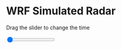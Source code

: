 <h1>WRF Simulated Radar</h1>
<p>Drag the slider to change the time</p>

<div class="slidecontainer">
<input oninput='setImage(this)' class="slider" type="range" min="0" max="49" value="0" step="1" />
<img id='img'/>
</div>

<script>
var img = document.getElementById('img');
var img_array = ['/assets/images/wrf/rf_wrfout_d01_2020-03-18_12:00:00.png',
'/assets/images/wrf/rf_wrfout_d01_2020-03-18_13:00:00.png',
'/assets/images/wrf/rf_wrfout_d01_2020-03-18_14:00:00.png',
'/assets/images/wrf/rf_wrfout_d01_2020-03-18_15:00:00.png',
'/assets/images/wrf/rf_wrfout_d01_2020-03-18_16:00:00.png',
'/assets/images/wrf/rf_wrfout_d01_2020-03-18_17:00:00.png',
'/assets/images/wrf/rf_wrfout_d01_2020-03-18_18:00:00.png',
'/assets/images/wrf/rf_wrfout_d01_2020-03-18_19:00:00.png',
'/assets/images/wrf/rf_wrfout_d01_2020-03-18_20:00:00.png',
'/assets/images/wrf/rf_wrfout_d01_2020-03-18_21:00:00.png',
'/assets/images/wrf/rf_wrfout_d01_2020-03-18_22:00:00.png',
'/assets/images/wrf/rf_wrfout_d01_2020-03-18_23:00:00.png',
'/assets/images/wrf/rf_wrfout_d01_2020-03-19_00:00:00.png',
'/assets/images/wrf/rf_wrfout_d01_2020-03-19_01:00:00.png',
'/assets/images/wrf/rf_wrfout_d01_2020-03-19_02:00:00.png',
'/assets/images/wrf/rf_wrfout_d01_2020-03-19_03:00:00.png',
'/assets/images/wrf/rf_wrfout_d01_2020-03-19_04:00:00.png',
'/assets/images/wrf/rf_wrfout_d01_2020-03-19_05:00:00.png',
'/assets/images/wrf/rf_wrfout_d01_2020-03-19_06:00:00.png',
'/assets/images/wrf/rf_wrfout_d01_2020-03-19_07:00:00.png',
'/assets/images/wrf/rf_wrfout_d01_2020-03-19_08:00:00.png',
'/assets/images/wrf/rf_wrfout_d01_2020-03-19_09:00:00.png',
'/assets/images/wrf/rf_wrfout_d01_2020-03-19_10:00:00.png',
'/assets/images/wrf/rf_wrfout_d01_2020-03-19_11:00:00.png',
'/assets/images/wrf/rf_wrfout_d01_2020-03-19_12:00:00.png',
'/assets/images/wrf/rf_wrfout_d01_2020-03-19_13:00:00.png',
'/assets/images/wrf/rf_wrfout_d01_2020-03-19_14:00:00.png',
'/assets/images/wrf/rf_wrfout_d01_2020-03-19_15:00:00.png',
'/assets/images/wrf/rf_wrfout_d01_2020-03-19_16:00:00.png',
'/assets/images/wrf/rf_wrfout_d01_2020-03-19_17:00:00.png',
'/assets/images/wrf/rf_wrfout_d01_2020-03-19_18:00:00.png',
'/assets/images/wrf/rf_wrfout_d01_2020-03-19_19:00:00.png',
'/assets/images/wrf/rf_wrfout_d01_2020-03-19_20:00:00.png',
'/assets/images/wrf/rf_wrfout_d01_2020-03-19_21:00:00.png',
'/assets/images/wrf/rf_wrfout_d01_2020-03-19_22:00:00.png',
'/assets/images/wrf/rf_wrfout_d01_2020-03-19_23:00:00.png',
'/assets/images/wrf/rf_wrfout_d01_2020-03-20_00:00:00.png',
'/assets/images/wrf/rf_wrfout_d01_2020-03-20_01:00:00.png',
'/assets/images/wrf/rf_wrfout_d01_2020-03-20_02:00:00.png',
'/assets/images/wrf/rf_wrfout_d01_2020-03-20_03:00:00.png',
'/assets/images/wrf/rf_wrfout_d01_2020-03-20_04:00:00.png',
'/assets/images/wrf/rf_wrfout_d01_2020-03-20_05:00:00.png',
'/assets/images/wrf/rf_wrfout_d01_2020-03-20_06:00:00.png',
'/assets/images/wrf/rf_wrfout_d01_2020-03-20_07:00:00.png',
'/assets/images/wrf/rf_wrfout_d01_2020-03-20_08:00:00.png',
'/assets/images/wrf/rf_wrfout_d01_2020-03-20_09:00:00.png',
'/assets/images/wrf/rf_wrfout_d01_2020-03-20_10:00:00.png',
'/assets/images/wrf/rf_wrfout_d01_2020-03-20_11:00:00.png',
'/assets/images/wrf/rf_wrfout_d01_2020-03-20_12:00:00.png',];
function setImage(obj)
{
        var value = obj.value;
        img.src = img_array[value];

}
</script>
